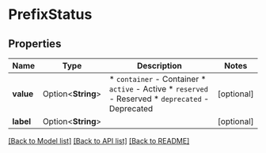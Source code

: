 # PrefixStatus

## Properties

Name | Type | Description | Notes
------------ | ------------- | ------------- | -------------
**value** | Option<**String**> | * `container` - Container * `active` - Active * `reserved` - Reserved * `deprecated` - Deprecated | [optional]
**label** | Option<**String**> |  | [optional]

[[Back to Model list]](../README.md#documentation-for-models) [[Back to API list]](../README.md#documentation-for-api-endpoints) [[Back to README]](../README.md)


